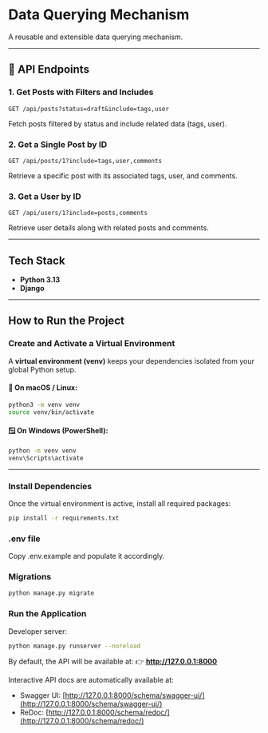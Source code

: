 # Data Querying Mechanism

A reusable and extensible data querying mechanism.

---

## 📡 API Endpoints

### 1. Get Posts with Filters and Includes

```http
GET /api/posts?status=draft&include=tags,user
```

Fetch posts filtered by status and include related data (tags, user).

### 2. Get a Single Post by ID

```http
GET /api/posts/1?include=tags,user,comments
```

Retrieve a specific post with its associated tags, user, and comments.

### 3. Get a User by ID

```http
GET /api/users/1?include=posts,comments
```

Retrieve user details along with related posts and comments.

---

## Tech Stack

- **Python 3.13**
- **Django**

---

## How to Run the Project

### Create and Activate a Virtual Environment

A **virtual environment (venv)** keeps your dependencies isolated from your global Python setup.

#### 🧩 On macOS / Linux:

```bash
python3 -m venv venv
source venv/bin/activate
```

#### 🪟 On Windows (PowerShell):

```bash
python -m venv venv
venv\Scripts\activate
```

---

### Install Dependencies

Once the virtual environment is active, install all required packages:

```bash
pip install -r requirements.txt
```

### .env file

Copy .env.example and populate it accordingly.

### Migrations

```bash
python manage.py migrate
```

### Run the Application

Developer server:

```bash
python manage.py runserver --noreload
```

By default, the API will be available at:
👉 **http://127.0.0.1:8000**

Interactive API docs are automatically available at:

- Swagger UI: [http://127.0.0.1:8000/schema/swagger-ui/](http://127.0.0.1:8000/schema/swagger-ui/)
- ReDoc: [http://127.0.0.1:8000/schema/redoc/](http://127.0.0.1:8000/schema/redoc/)
